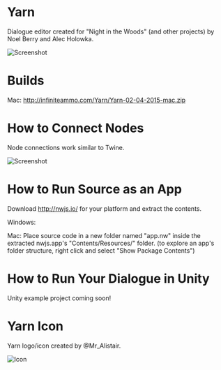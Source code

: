 # Yarn

Dialogue editor created for "Night in the Woods" (and other projects) by Noel Berry and Alec Holowka.

![Screenshot](http://infiniteammo.com/Yarn/Screenshot.jpg)

# Builds

Mac: http://infiniteammo.com/Yarn/Yarn-02-04-2015-mac.zip

# How to Connect Nodes

Node connections work similar to Twine.

![Screenshot](http://infiniteammo.com/Yarn/NodeConnections.jpg)

# How to Run Source as an App

Download http://nwjs.io/ for your platform and extract the contents.

Windows: 

Mac: Place source code in a new folder named "app.nw" inside the extracted nwjs.app's "Contents/Resources/" folder.
(to explore an app's folder structure, right click and select "Show Package Contents")

# How to Run Your Dialogue in Unity

Unity example project coming soon!

# Yarn Icon

Yarn logo/icon created by @Mr_Alistair.

![Icon](http://infiniteammo.com/Yarn/YarnIcon.png)